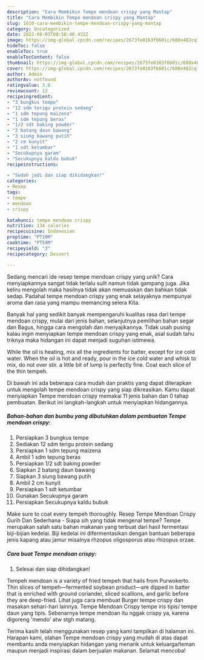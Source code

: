 ```yaml
---
description: "Cara Membikin Tempe mendoan crispy yang Mantap"
title: "Cara Membikin Tempe mendoan crispy yang Mantap"
slug: 1610-cara-membikin-tempe-mendoan-crispy-yang-mantap
category: Uncategorized
date: 2022-08-03T00:58:40.432Z
image: https://img-global.cpcdn.com/recipes/2673fe0163f6601c/680x482cq70/tempe-mendoan-crispy-foto-resep-utama.jpg
hideToc: false
enableToc: true
enableTocContent: false
thumbnail: https://img-global.cpcdn.com/recipes/2673fe0163f6601c/680x482cq70/tempe-mendoan-crispy-foto-resep-utama.jpg
cover: https://img-global.cpcdn.com/recipes/2673fe0163f6601c/680x482cq70/tempe-mendoan-crispy-foto-resep-utama.jpg
author: Admin
authorAv: notfound
ratingvalue: 3.8
reviewcount: 12
recipeingredient:
- "3 bungkus tempe"
- "12 sdm terigu protein sedang"
- "1 sdm tepung maizena"
- "1 sdm tepung beras"
- "1/2 sdt baking powder"
- "2 batang daun bawang"
- "3 siung bawang putih"
- "2 cm kunyit"
- "1 sdt ketumbar"
- "Secukupnya garam"
- "Secukupnya kaldu bubuk"
recipeinstructions:

- "Sudah jadi dan siap dihidangkan!"
categories:
- Resep
tags:
- tempe
- mendoan
- crispy

katakunci: tempe mendoan crispy 
nutrition: 134 calories
recipecuisine: Indonesian
preptime: "PT19M"
cooktime: "PT59M"
recipeyield: "3"
recipecategory: Dessert

---
```





Sedang mencari ide resep tempe mendoan crispy yang unik? Cara menyiapkannya sangat tidak terlalu sulit namun tidak gampang juga. Jika keliru mengolah maka hasilnya tidak akan memuaskan dan bahkan tidak sedap. Padahal tempe mendoan crispy yang enak selayaknya mempunyai aroma dan rasa yang mampu memancing selera Kita.





Banyak hal yang sedikit banyak mempengaruhi kualitas rasa dari tempe mendoan crispy, mulai dari jenis bahan, selanjutnya pemilihan bahan segar dan Bagus, hingga cara mengolah dan menyajikannya. Tidak usah pusing kalau ingin menyiapkan tempe mendoan crispy yang enak,      asal sudah tahu triknya maka hidangan ini dapat menjadi suguhan istimewa.














While the oil is heating, mix all the ingredients for batter, except for ice cold water. When the oil is hot and ready, pour in the ice cold water and whisk to mix, do not over stir. a little bit of lump is perfectly fine. Coat each slice of the thin tempeh.






Di bawah ini ada beberapa cara mudah dan praktis yang dapat diterapkan untuk mengolah tempe mendoan crispy yang siap dikreasikan. Kamu dapat menyiapkan Tempe mendoan crispy memakai 11 jenis bahan dan 0 tahap pembuatan. Berikut ini langkah-langkah untuk menyiapkan hidangannya.

<!--inarticleads1-->

##### Bahan-bahan dan bumbu yang dibutuhkan dalam pembuatan Tempe mendoan crispy:

1. Persiapkan 3 bungkus tempe
1. Sediakan 12 sdm terigu protein sedang
1. Persiapkan 1 sdm tepung maizena
1. Ambil 1 sdm tepung beras
1. Persiapkan 1/2 sdt baking powder
1. Siapkan 2 batang daun bawang
1. Siapkan 3 siung bawang putih
1. Ambil 2 cm kunyit
1. Persiapkan 1 sdt ketumbar
1. Gunakan Secukupnya garam
1. Persiapkan Secukupnya kaldu bubuk


Make sure to coat every tempeh thoroughly. Resep Tempe Mendoan Crispy Gurih Dan Sederhana - Siapa sih yang tidak mengenal tempe? Tempe merupakan salah satu bahan makanan yang terbuat dari hasil fermentasi biji-bijian kedelai. Biji kedelai ini difermentasikan dengan bantuan beberapa jenis kapang atau jamur misalnya rhzopus oligosporus atau rhizopus orzae. 

<!--inarticleads2-->

##### Cara buat Tempe mendoan crispy:


1. Selesai dan siap dihidangkan!

Tempeh mendoan is a variety of fried tempeh that hails from Purwokerto. Thin slices of tempeh—fermented soybean product—are dipped in batter that is enriched with ground coriander, sliced scallions, and garlic before they are deep-fried. Lihat juga cara membuat Burger tempe crispy dan masakan sehari-hari lainnya. Tempe Mendoan Crispy tempe iris tipis/ tempe daun yang tipis. Sebenarnya tempe mendoan itu nggak crispy ya, karena digoreng &#39;mendo&#39; atw stgh matang. 

Terima kasih telah menggunakan resep yang kami tampilkan di halaman ini. Harapan kami, olahan Tempe mendoan crispy yang mudah di atas dapat membantu anda menyiapkan hidangan yang menarik untuk keluarga/teman maupun menjadi inspirasi dalam berjualan makanan. Selamat mencoba!
